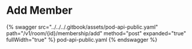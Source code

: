 # Add Member

{% swagger src="../../../.gitbook/assets/pod-api-public.yaml" path="/v1/room/{id}/membership/add" method="post" expanded="true" fullWidth="true" %} pod-api-public.yaml {% endswagger %}

